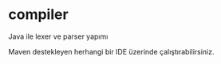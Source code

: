 # compiler
Java ile lexer ve parser yapımı

Maven destekleyen herhangi bir IDE üzerinde çalıştırabilirsiniz.
